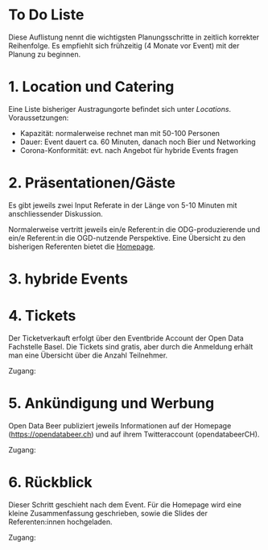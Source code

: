 # To Do Liste
Diese Auflistung nennt die wichtigsten Planungsschritte in zeitlich korrekter Reihenfolge. Es empfiehlt sich frühzeitig (4 Monate vor Event) mit der Planung zu beginnen. 

# 1. Location und Catering
Eine Liste bisheriger Austragungorte befindet sich unter *Locations*.
Voraussetzungen:
- Kapazität: normalerweise rechnet man mit 50-100 Personen
- Dauer: Event dauert ca. 60 Minuten, danach noch Bier und Networking
- Corona-Konformität: evt. nach Angebot für hybride Events fragen
# 2. Präsentationen/Gäste
Es gibt jeweils zwei Input Referate in der Länge von 5-10 Minuten mit anschliessender Diskussion. 

Normalerweise vertritt jeweils ein/e Referent:in die ODG-produzierende und ein/e Referent:in die OGD-nutzende Perspektive.
Eine Übersicht zu den bisherigen Referenten bietet die [Homepage](https://opendatabeer.ch/impressionen/).
# 3. hybride Events

# 4. Tickets
Der Ticketverkauft erfolgt über den Eventbride Account der Open Data Fachstelle Basel. Die Tickets sind gratis, aber durch die Anmeldung erhält man eine Übersicht über die Anzahl Teilnehmer. 

Zugang: 
# 5. Ankündigung und Werbung
Open Data Beer publiziert jeweils Informationen auf der Homepage (https://opendatabeer.ch) und auf ihrem Twitteraccount (opendatabeerCH). 

Zugang: 
# 6. Rückblick 
Dieser Schritt geschieht nach dem Event. Für die Homepage wird eine kleine Zusammenfassung geschrieben, sowie die Slides der Referenten:innen hochgeladen. 

Zugang:

